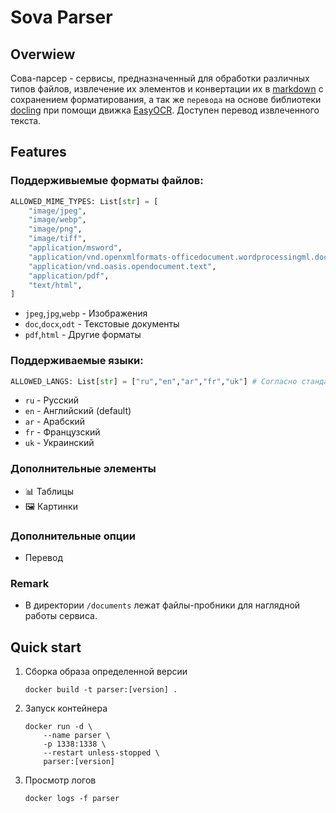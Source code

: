 # Sova Parser

## Overwiew
Сова-парсер - сервисы\, предназначенный для обработки различных типов файлов, извлечение их элементов и конвертации их в [markdown](https://en.wikipedia.org/wiki/Markdown) с сохранением форматирования, а так же `перевода` на основе библиотеки [docling](https://github.com/docling-project/docling) при помощи движка [EasyOCR](https://www.jaided.ai/easyocr/documentation/). Доступен перевод извлеченного текста.    

## Features 
### Поддерживыемые форматы файлов:
```python
ALLOWED_MIME_TYPES: List[str] = [
    "image/jpeg",
    "image/webp",
    "image/png",
    "image/tiff",
    "application/msword",
    "application/vnd.openxmlformats-officedocument.wordprocessingml.document",
    "application/vnd.oasis.opendocument.text",
    "application/pdf",
    "text/html",
]
```
 - `jpeg`,`jpg`,`webp` - Изображения
 - `doc`,`docx`,`odt` - Текстовые документы
 - `pdf`,`html` - Другие форматы


### Поддерживаемые языки:
```python 
ALLOWED_LANGS: List[str] = ["ru","en","ar","fr","uk"] # Согласно стандарту iso-639
```
 - `ru` - Русский
 - `en` - Английский (default)
 - `ar` - Арабский
 - `fr` - Французский
 - `uk` - Украинский
  
### Дополнительные элементы
- 📊 Таблицы
- 🖼️ Картинки

### Дополнительные опции
- Перевод


### Remark
 - В директории `/documents` лежат файлы-пробники для наглядной работы сервиса.


## Quick start

1.  Сборка образа определенной версии
    ```shell
    docker build -t parser:[version] .
    ```

2) Запуск контейнера  
    ```shell
    docker run -d \
        --name parser \
        -p 1338:1338 \
        --restart unless-stopped \
        parser:[version] 
    ```

3) Просмотр логов

    ```shell
    docker logs -f parser
    ```